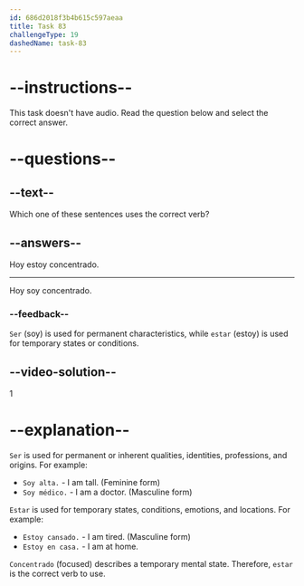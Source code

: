 ```yaml
---
id: 686d2018f3b4b615c597aeaa
title: Task 83
challengeType: 19
dashedName: task-83
---
```


<!-- NO AUDIO -->

# --instructions--

This task doesn't have audio. Read the question below and select the correct answer.

# --questions--

## --text--

Which one of these sentences uses the correct verb?

## --answers--

Hoy estoy concentrado.

---

Hoy soy concentrado.

### --feedback--

`Ser` (soy) is used for permanent characteristics, while `estar` (estoy) is used for temporary states or conditions.

## --video-solution--

1

# --explanation--

`Ser` is used for permanent or inherent qualities, identities, professions, and origins. For example:

- `Soy alta.` - I am tall. (Feminine form)
- `Soy médico.` - I am a doctor. (Masculine form)

`Estar` is used for temporary states, conditions, emotions, and locations. For example:

- `Estoy cansado.` - I am tired. (Masculine form)
- `Estoy en casa.` - I am at home.

`Concentrado` (focused) describes a temporary mental state. Therefore, `estar` is the correct verb to use.
